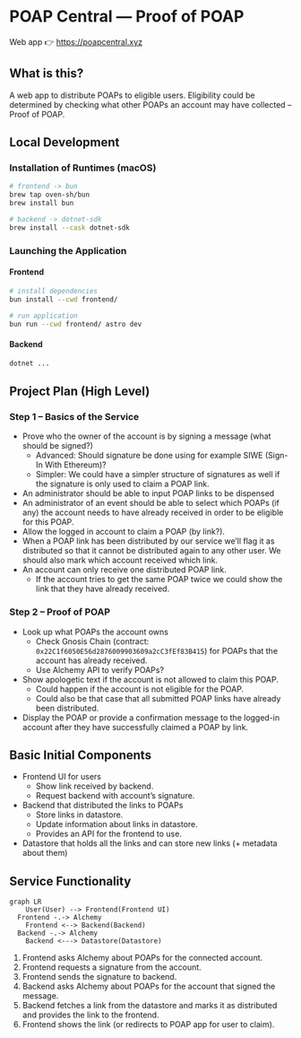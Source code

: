 # POAP Central — Proof of POAP

Web app 👉 <https://poapcentral.xyz>

## What is this?

A web app to distribute POAPs to eligible users. Eligibility could be determined by checking what other POAPs an account may have collected – Proof of POAP.

## Local Development

### Installation of Runtimes (macOS)

```bash
# frontend -> bun
brew tap oven-sh/bun
brew install bun

# backend -> dotnet-sdk
brew install --cask dotnet-sdk
```

### Launching the Application

#### Frontend

```bash
# install dependencies
bun install --cwd frontend/

# run application
bun run --cwd frontend/ astro dev
```

#### Backend

```bash
dotnet ...
```

## Project Plan (High Level)

### Step 1 – Basics of the Service

- Prove who the owner of the account is by signing a message (what should be signed?)
  - Advanced: Should signature be done using for example SIWE (Sign-In With Ethereum)?
  - Simpler: We could have a simpler structure of signatures as well if the signature is only used to claim a POAP link.
- An administrator should be able to input POAP links to be dispensed
- An administrator of an event should be able to select which POAPs (if any) the account needs to have already received in order to be eligible for this POAP.
- Allow the logged in account to claim a POAP (by link?).
- When a POAP link has been distributed by our service we’ll flag it as distributed so that it cannot be distributed again to any other user. We should also mark which account received which link.
- An account can only receive one distributed POAP link.
  - If the account tries to get the same POAP twice we could show the link that they have already received.

### Step 2 – Proof of POAP

- Look up what POAPs the account owns
  - Check Gnosis Chain (contract: `0x22C1f6050E56d2876009903609a2cC3fEf83B415`) for POAPs that the account has already received.
  - Use Alchemy API to verify POAPs?
- Show apologetic text if the account is not allowed to claim this POAP.
  - Could happen if the account is not eligible for the POAP.
  - Could also be that case that all submitted POAP links have already been distributed.
- Display the POAP or provide a confirmation message to the logged-in account after they have successfully claimed a POAP by link.

## Basic Initial Components

- Frontend UI for users
  - Show link received by backend.
  - Request backend with account’s signature.
- Backend that distributed the links to POAPs
  - Store links in datastore.
  - Update information about links in datastore.
  - Provides an API for the frontend to use.
- Datastore that holds all the links and can store new links (+ metadata about them)

## Service Functionality

```mermaid
graph LR
    User(User) --> Frontend(Frontend UI)
  Frontend -.-> Alchemy
    Frontend <--> Backend(Backend)
  Backend -.-> Alchemy
    Backend <---> Datastore(Datastore)

```

1. Frontend asks Alchemy about POAPs for the connected account.
2. Frontend requests a signature from the account.
3. Frontend sends the signature to backend.
4. Backend asks Alchemy about POAPs for the account that signed the message.
5. Backend fetches a link from the datastore and marks it as distributed and provides the link to the frontend.
6. Frontend shows the link (or redirects to POAP app for user to claim).
